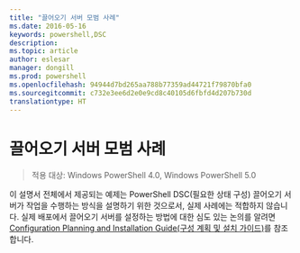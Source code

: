 ```yaml
---
title: "끌어오기 서버 모범 사례"
ms.date: 2016-05-16
keywords: powershell,DSC
description: 
ms.topic: article
author: eslesar
manager: dongill
ms.prod: powershell
ms.openlocfilehash: 94944d7bd265aa788b77359ad44721f79870bfa0
ms.sourcegitcommit: c732e3ee6d2e0e9cd8c40105d6fbfd4d207b730d
translationtype: HT
---
```

# <a name="pull-server-best-practices"></a>끌어오기 서버 모범 사례

>적용 대상: Windows PowerShell 4.0, Windows PowerShell 5.0

이 설명서 전체에서 제공되는 예제는 PowerShell DSC(필요한 상태 구성) 끌어오기 서버가 작업을 수행하는 방식을 설명하기 위한 것으로서, 실제 사례에는 적합하지 않습니다. 실제 배포에서 끌어오기 서버를 설정하는 방법에 대한 심도 있는 논의를 알려면 [Configuration Planning and Installation Guide(구성 계획 및 설치 가이드)](https://github.com/PowerShell/Whitepapers/blob/master/PullServerCPIG/PullServerCPIG.md)를 참조합니다.

